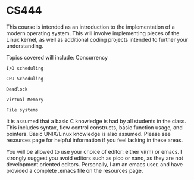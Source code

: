 CS444
====================
This course is intended as an introduction to the implementation of a modern operating system. This will involve implementing pieces of the Linux kernel, as well as additional coding projects intended to further your understanding.

Topics covered will include:
    Concurrency

	I/O scheduling

    CPU Scheduling	

	Deadlock

	Virtual Memory

	File systems 

It is assumed that a basic C knowledge is had by all students in the class. This includes syntax, flow control constructs, basic function usage, and pointers. Basic UNIX/Linux knowledge is also assumed. Please see resources page for helpful information if you feel lacking in these areas.

You will be allowed to use your choice of editor: either vi(m) or emacs. I strongly suggest you avoid editors such as pico or nano, as they are not development oriented editors. Personally, I am an emacs user, and have provided a complete .emacs file on the resources page.
